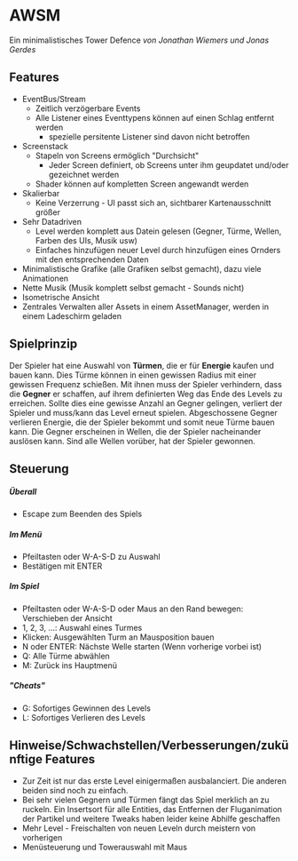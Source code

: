 # AWSM
Ein minimalistisches Tower Defence
*von Jonathan Wiemers und Jonas Gerdes*
## Features

 - EventBus/Stream  
	- Zeitlich verzögerbare Events
	- Alle Listener eines Eventtypens können auf einen Schlag entfernt werden
	  - spezielle persitente Listener sind davon nicht betroffen
 - Screenstack 
	- Stapeln von Screens ermöglich "Durchsicht"
	  - Jeder Screen definiert, ob Screens unter ihm geupdatet und/oder gezeichnet werden
	- Shader können auf kompletten Screen angewandt werden
- Skalierbar
  - Keine Verzerrung - UI passt sich an, sichtbarer Kartenausschnitt größer
- Sehr Datadriven
  - Level werden komplett aus Datein gelesen (Gegner, Türme, Wellen, Farben des UIs, Musik usw)
  - Einfaches hinzufügen neuer Level durch hinzufügen eines Ornders mit den entsprechenden Daten
 - Minimalistische Grafike (alle Grafiken selbst gemacht), dazu viele Animationen
 - Nette Musik (Musik komplett selbst gemacht - Sounds nicht)
 - Isometrische Ansicht
 - Zentrales Verwalten aller Assets in einem AssetManager, werden in einem Ladeschirm geladen

## Spielprinzip
Der Spieler hat eine Auswahl von __Türmen__, die er für __Energie__ kaufen und bauen kann. Dies Türme können in einen gewissen Radius mit einer gewissen Frequenz schießen. Mit ihnen muss der Spieler verhindern, dass die __Gegner__ er schaffen, auf ihrem definierten Weg das Ende des Levels zu erreichen. Sollte dies eine gewisse Anzahl an Gegner gelingen, verliert der Spieler und muss/kann das Level erneut spielen. Abgeschossene Gegner verlieren Energie, die der Spieler bekommt und somit neue Türme bauen kann. Die Gegner erscheinen in Wellen, die der Spieler nacheinander auslösen kann. Sind alle Wellen vorüber, hat der Spieler gewonnen.
## Steuerung
##### Überall
 - Escape zum Beenden des Spiels
##### Im Menü
 - Pfeiltasten oder W-A-S-D zu Auswahl
 - Bestätigen mit ENTER
##### Im Spiel
 - Pfeiltasten oder W-A-S-D oder Maus an den Rand bewegen: Verschieben der Ansicht
 - 1, 2, 3, ...: Auswahl eines Turmes
 - Klicken: Ausgewählten Turm an Mausposition bauen
 - N oder ENTER: Nächste Welle starten (Wenn vorherige vorbei ist)
 - Q: Alle Türme abwählen
 - M: Zurück ins Hauptmenü
##### "Cheats"
 - G: Sofortiges Gewinnen des Levels
 - L: Sofortiges Verlieren des Levels

## Hinweise/Schwachstellen/Verbesserungen/zukünftige Features
 - Zur Zeit ist nur das erste Level einigermaßen ausbalanciert. Die anderen beiden sind noch zu einfach.
 - Bei sehr vielen Gegnern und Türmen fängt das Spiel merklich an zu ruckeln. Ein Insertsort für alle Entities, das Entfernen der Fluganimation der Partikel und weitere Tweaks haben leider keine Abhilfe geschaffen
 - Mehr Level - Freischalten von neuen Leveln durch meistern von vorherigen
 - Menüsteuerung und Towerauswahl mit Maus